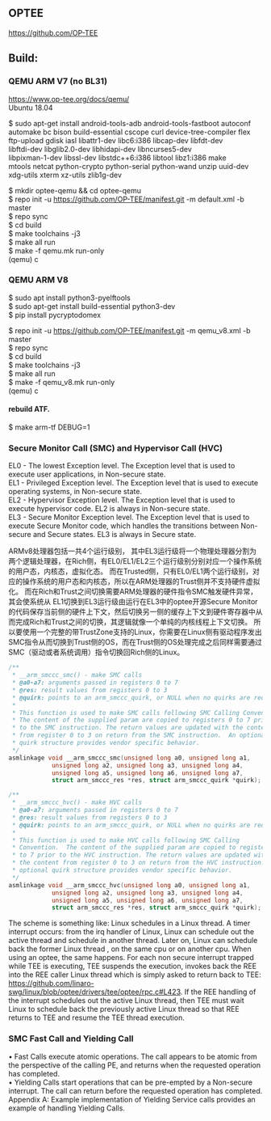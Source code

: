 
## OPTEE
https://github.com/OP-TEE  

## Build:
### QEMU ARM V7 (no BL31)
https://www.op-tee.org/docs/qemu/  
Ubuntu 18.04

$ sudo apt-get install android-tools-adb android-tools-fastboot autoconf \
	automake bc bison build-essential cscope curl device-tree-compiler flex \
	ftp-upload gdisk iasl libattr1-dev libc6:i386 libcap-dev libfdt-dev \
	libftdi-dev libglib2.0-dev libhidapi-dev libncurses5-dev \
	libpixman-1-dev libssl-dev libstdc++6:i386 libtool libz1:i386 make \
	mtools netcat python-crypto python-serial python-wand unzip uuid-dev \
	xdg-utils xterm xz-utils zlib1g-dev
  
$ mkdir optee-qemu && cd optee-qemu  
$ repo init -u https://github.com/OP-TEE/manifest.git -m default.xml -b master  
$ repo sync  
$ cd build  
$ make toolchains -j3  
$ make all run  
$ make -f qemu.mk run-only  
(qemu) c

### QEMU ARM V8
$ sudo apt install python3-pyelftools  
$ sudo apt-get install build-essential python3-dev  
$ pip install pycryptodomex  

$ repo init -u https://github.com/OP-TEE/manifest.git -m qemu_v8.xml -b master  
$ repo sync  
$ cd build  
$ make toolchains -j3  
$ make all run  
$ make -f qemu_v8.mk run-only  
(qemu) c

#### rebuild ATF.
$ make arm-tf DEBUG=1

###  Secure Monitor Call (SMC) and Hypervisor Call (HVC)

EL0 - The lowest Exception level. The Exception level that is used to execute user applications,
in Non-secure state.  
EL1 - Privileged Exception level. The Exception level that is used to execute operating
systems, in Non-secure state.  
EL2 - Hypervisor Exception level. The Exception level that is used to execute hypervisor code.
EL2 is always in Non-secure state.  
EL3 - Secure Monitor Exception level. The Exception level that is used to execute Secure
Monitor code, which handles the transitions between Non-secure and Secure states. EL3
is always in Secure state.  

ARMv8处理器包括一共4个运行级别， 其中EL3运行级将一个物理处理器分割为两个逻辑处理器，在Rich侧，有EL0/EL1/EL2三个运行级别分别对应一个操作系统的用户态，内核态，虚拟化态。 而在Trusted侧，只有EL0/EL1两个运行级别，对应的操作系统的用户态和内核态，所以在ARM处理器的Trust侧并不支持硬件虚拟化。
而在Rich和Trust之间切换需要ARM处理器的硬件指令SMC触发硬件异常，其会使系统从 EL1切换到EL3运行级由运行在EL3中的optee开源Secure Monitor的代码保存当前侧的硬件上下文，然后切换另一侧的缓存上下文到硬件寄存器中从而完成Rich和Trust之间的切换，其逻辑就像一个单纯的内核线程上下文切换。
所以要使用一个完整的带TrustZone支持的Linux，你需要在Linux侧有驱动程序发出SMC指令从而切换到Trust侧的OS，而在Trust侧的OS处理完成之后同样需要通过SMC（驱动或者系统调用）指令切换回Rich侧的Linux。

```cpp
/**
 * __arm_smccc_smc() - make SMC calls
 * @a0-a7: arguments passed in registers 0 to 7
 * @res: result values from registers 0 to 3
 * @quirk: points to an arm_smccc_quirk, or NULL when no quirks are required.
 *
 * This function is used to make SMC calls following SMC Calling Convention.
 * The content of the supplied param are copied to registers 0 to 7 prior
 * to the SMC instruction. The return values are updated with the content
 * from register 0 to 3 on return from the SMC instruction.  An optional
 * quirk structure provides vendor specific behavior.
 */
asmlinkage void __arm_smccc_smc(unsigned long a0, unsigned long a1,
			unsigned long a2, unsigned long a3, unsigned long a4,
			unsigned long a5, unsigned long a6, unsigned long a7,
			struct arm_smccc_res *res, struct arm_smccc_quirk *quirk);

/**
 * __arm_smccc_hvc() - make HVC calls
 * @a0-a7: arguments passed in registers 0 to 7
 * @res: result values from registers 0 to 3
 * @quirk: points to an arm_smccc_quirk, or NULL when no quirks are required.
 *
 * This function is used to make HVC calls following SMC Calling
 * Convention.  The content of the supplied param are copied to registers 0
 * to 7 prior to the HVC instruction. The return values are updated with
 * the content from register 0 to 3 on return from the HVC instruction.  An
 * optional quirk structure provides vendor specific behavior.
 */
asmlinkage void __arm_smccc_hvc(unsigned long a0, unsigned long a1,
			unsigned long a2, unsigned long a3, unsigned long a4,
			unsigned long a5, unsigned long a6, unsigned long a7,
			struct arm_smccc_res *res, struct arm_smccc_quirk *quirk);
```

 The scheme is something like:
Linux schedules in a Linux thread.
A timer interrupt occurs: from the irq handler of Linux, Linux can schedule out the active thread and schedule in another thread.
Later on, Linux can schedule back the former Linux thread , on the same cpu or on another cpu.
When using an optee, the same happens. For each non secure interrupt trapped while TEE is executing, TEE suspends the execution, invokes back the REE into the REE caller Linux thread which is simply asked to return back to TEE: 
https://github.com/linaro-swg/linux/blob/optee/drivers/tee/optee/rpc.c#L423. 
If the REE handling of the interrupt schedules out the active Linux thread, 
then TEE must wait Linux to schedule back the previously active Linux thread so that REE returns to TEE and resume the TEE thread execution.


### SMC Fast Call and Yielding Call
• Fast Calls execute atomic operations. The call appears to be atomic from the perspective of the calling
PE, and returns when the requested operation has completed.  
• Yielding Calls start operations that can be pre-empted by a Non-secure interrupt. The call can return
before the requested operation has completed. Appendix A: Example implementation of Yielding Service
calls provides an example of handling Yielding Calls.  
